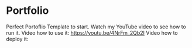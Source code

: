 # Portfolio

Perfect Portoflio Template to start.
Watch my YouTube video to see how to run it.
Video how to use it:
https://youtu.be/4NrFm_2Qb2I
Video how to deploy it:

